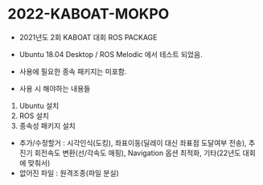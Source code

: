 # 2022-KABOAT-MOKPO

* 2021년도 2회 KABOAT 대회 ROS PACKAGE
* Ubuntu 18.04 Desktop / ROS Melodic 에서 테스트 되었음.
* 사용에 필요한 종속 패키지는 미포함.

* 사용 시 해야하는 내용들
1. Ubuntu 설치
2. ROS 설치
3. 종속성 패키지 설치

* 추가/수정할거 : 시각인식(도킹), 좌표이동(딜레이 대신 좌표점 도달여부 전송), 추진기 회전속도 변환(선/각속도 매핑), Navigation 옵션 최적화, 기타(22년도 대회에 맞춰서)
* 없어진 파일 : 원격조종(파일 분실)
